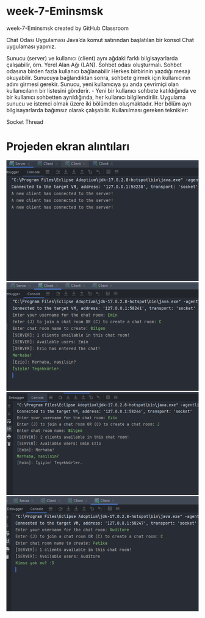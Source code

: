 # week-7-Eminsmsk
week-7-Eminsmsk created by GitHub Classroom

Chat Odası Uygulaması
Java’da komut satırından başlatılan bir konsol Chat uygulaması yapınız.

Sunucu (server) ve kullanıcı (client) aynı ağdaki farklı bilgisayarlarda çalışabilir, örn. Yerel Alan Ağı (LAN).
Sohbet odası oluşturmalı.
Sohbet odasına birden fazla kullanıcı bağlanabilir Herkes birbirinin yazdığı mesajı okuyabilir.
Sunucuya bağlandıktan sonra, sohbete girmek için kullanıcının adını girmesi gerekir. Sunucu, yeni kullanıcıya şu anda çevrimiçi olan kullanıcıların bir listesini gönderir. - Yeni bir kullanıcı sohbete katıldığında ve bir kullanıcı sohbetten ayrıldığında, her kullanıcı bilgilendirilir.
Uygulama sunucu ve istemci olmak üzere iki bölümden oluşmaktadır. Her bölüm ayrı bilgisayarlarda bağımsız olarak çalışabilir.
Kullanılması gereken teknikler:

Socket
Thread

# Projeden ekran alıntıları

![github](Chat%20Room%20Application/images/Server.PNG)
![github](Chat%20Room%20Application/images/Client1.PNG)
![github](Chat%20Room%20Application/images/Client2.PNG)
![github](Chat%20Room%20Application/images/Client3.PNG)
